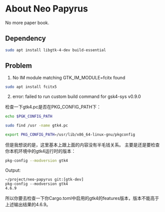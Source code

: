 # About Neo Papyrus

No more paper book.

## Dependency

```bash
sudo apt install libgtk-4-dev build-essential
```

## Problem

1. No IM module matching GTK_IM_MODULE=fcitx found

```bash
sudo apt install fcitx5
```

2. error: failed to run custom build command for gsk4-sys v0.9.0

检查一下gtk4.pc是否在PKG_CONFIG_PATH下：

```bash
echo $PGK_CONFIG_PATH
```

```bash
sudo find /usr -name gtk4.pc
```

```bash
export PKG_CONFIG_PATH=/usr/lib/x86_64-linux-gnu/pkgconfig
```

但是我想说的是，这里基本上跟上面的内容没有半毛钱关系。
主要是还是要检查你本机环境中的gtk4运行时的版本：

```bash
pkg-config --modversion gtk4
```

Output:

```
~/project/neo-papyrus git:[gtk-dev]
pkg-config --modversion gtk4
4.6.9
```

所以你要去检查一下你Cargo.toml中启用的gtk4的features版本，版本不能高于上述输出结果的4.6.9。
